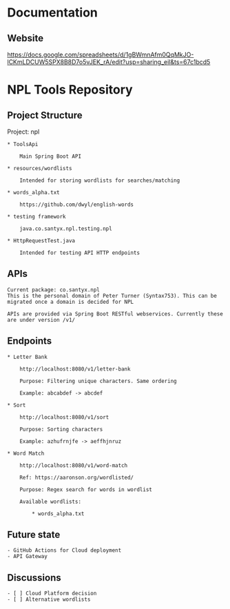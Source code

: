 # Documentation

## Website

https://docs.google.com/spreadsheets/d/1gBWmnAfm0QqMkJO-lCKmLDCUW5SPX8B8D7o5vJEK_rA/edit?usp=sharing_eil&ts=67c1bcd5

# NPL Tools Repository

## Project Structure

Project: npl

    * ToolsApi

        Main Spring Boot API

    * resources/wordlists
    
        Intended for storing wordlists for searches/matching

    * words_alpha.txt

        https://github.com/dwyl/english-words

    * testing framework

        java.co.santyx.npl.testing.npl

    * HttpRequestTest.java

        Intended for testing API HTTP endpoints


## APIs

    Current package: co.santyx.npl
    This is the personal domain of Peter Turner (Syntax753). This can be migrated once a domain is decided for NPL

    APIs are provided via Spring Boot RESTful webservices. Currently these are under version /v1/

## Endpoints

    * Letter Bank

        http://localhost:8080/v1/letter-bank

        Purpose: Filtering unique characters. Same ordering

        Example: abcabdef -> abcdef

    * Sort

        http://localhost:8080/v1/sort

        Purpose: Sorting characters

        Example: azhufrnjfe -> aeffhjnruz

    * Word Match

        http://localhost:8080/v1/word-match

        Ref: https://aaronson.org/wordlisted/

        Purpose: Regex search for words in wordlist

        Available wordlists:
            
            * words_alpha.txt

## Future state

    - GitHub Actions for Cloud deployment
    - API Gateway

## Discussions

    - [ ] Cloud Platform decision
    - [ ] Alternative wordlists  
